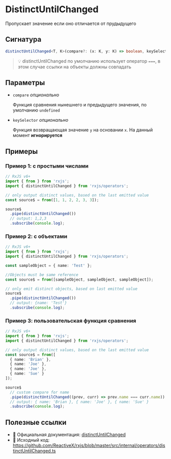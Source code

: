 # DistinctUntilChanged

Пропускает значение если оно отличается от прудыдущего

## Сигнатура

```typescript
distinctUntilChanged<T, K>(compare?: (x: K, y: K) => boolean, keySelector?: (x: T) => K): MonoTypeOperatorFunction<T>
```

> 💡 distinctUntilChanged по умолчанию использует оператор `===`, в этом случае ссылки на объекты должны совпадать

## Параметры

- `compare` *опционально*

    Функция сравнения нынешнего и предыдущего значения, по умолчанию `undefined`

- `keySelector` *опционально*

    Функция возвращающая значение `y` на основании `x`. На данный момент **игнорируется**

## Примеры

### Пример 1: с простыми числами

```typescript
// RxJS v6+
import { from } from 'rxjs';
import { distinctUntilChanged } from 'rxjs/operators';

// only output distinct values, based on the last emitted value
const source$ = from([1, 1, 2, 2, 3, 3]);

source$
  .pipe(distinctUntilChanged())
  // output: 1,2,3
  .subscribe(console.log);
```

### Пример 2: с объектами

```typescript
// RxJS v6+
import { from } from 'rxjs';
import { distinctUntilChanged } from 'rxjs/operators';

const sampleObject = { name: 'Test' };

//Objects must be same reference
const source$ = from([sampleObject, sampleObject, sampleObject]);

// only emit distinct objects, based on last emitted value
source$
  .pipe(distinctUntilChanged())
  // output: {name: 'Test'}
  .subscribe(console.log);
```

### Пример 3: пользовательская функция сравнения

```typescript
// RxJS v6+
import { from } from 'rxjs';
import { distinctUntilChanged } from 'rxjs/operators';

// only output distinct values, based on the last emitted value
const source$ = from([
  { name: 'Brian' },
  { name: 'Joe' },
  { name: 'Joe' },
  { name: 'Sue' }
]);

source$
  // custom compare for name
  .pipe(distinctUntilChanged((prev, curr) => prev.name === curr.name))
  // output: { name: 'Brian }, { name: 'Joe' }, { name: 'Sue' }
  .subscribe(console.log);
```

## Полезные ссылки

- 📰 Официальная документация: [distinctUntilChanged](https://rxjs.dev/api/operators/distinctUntilChanged)
- 📁 Исходный код: https://github.com/ReactiveX/rxjs/blob/master/src/internal/operators/distinctUntilChanged.ts
